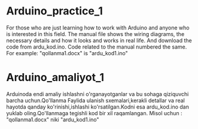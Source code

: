 # Arduino_practice_1
For those who are just learning how to work with Arduino and anyone who is interested in this field. The manual file shows the wiring diagrams, the necessary details and how it looks and works in real life. And download the code from ardu_kod.ino. Code related to the manual numbered the same.
For example: "qollanma1.docx" is "ardu_kod1.ino"
# Arduino_amaliyot_1
Arduinoda endi amaliy ishlashni o'rganayotganlar va bu sohaga qiziquvchi barcha uchun.Qo'llanma Faylida ulanish sxemalari,kerakli detallar va real hayotda qanday ko'rinishi,ishlashi ko'rsatilgan.Kodni esa ardu_kod.ino dan yuklab oling.Qo'llanmaga tegishli kod bir xil raqamlangan.
Misol uchun : "qollanma1.docx" niki "ardu_kod1.ino"

